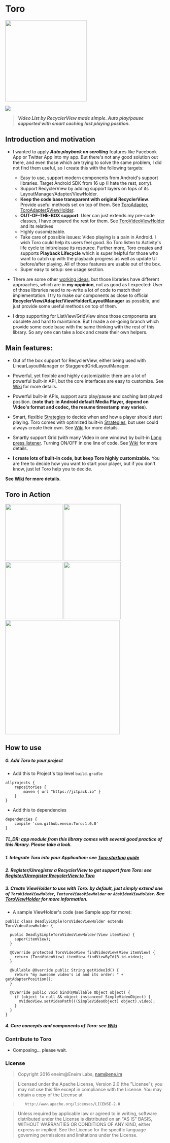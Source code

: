 # Toro

<img src="https://github.com/eneim/Toro/blob/master/art/web_hi_res_512.png" width="256">

[![](https://jitpack.io/v/eneim/Toro.svg)](https://jitpack.io/#eneim/Toro)


> ***Video List by RecyclerView made simple. Auto play/pause supported with smart caching last playing position.***

## Introduction and motivation

- I wanted to apply ***Auto playback on scrolling*** features like Facebook App or Twitter App into my app. But there's not any good solution out there, and even those which are trying to solve the same problem, I did not find them useful, so I create this with the following targets:
  - Easy to use, support modern components from Android's support libraries. Target Android SDK from 16 up (I hate the rest, sorry).
  - Support RecyclerView by adding support layers on tops of its LayoutManager/Adapter/ViewHolder.
  - **Keep the code base transparent with original RecyclerView**. Provide useful methods set on top of them. See [ToroAdapter](https://github.com/eneim/Toro/blob/master/toro/src/main/java/im/ene/lab/toro/ToroAdapter.java), [ToroAdapter$ViewHolder](https://github.com/eneim/Toro/blob/master/toro/src/main/java/im/ene/lab/toro/ToroAdapter.java#L59).
  - **OUT-OF-THE-BOX support**: User can just extends my pre-code classes, I have prepared the rest for them. See [ToroVideoViewHolder]() and its relatives
  - Highly cusomizeable.
  - Take care of possible issues: Video playing is a pain in Android. I wish Toro could help its users feel good. So Toro listen to Activity's life cycle to init/release its resource. Further more, Toro creates and supports **Playback Lifecycle** which is super helpful for those who want to catch up with the playback progress as well as update UI before/after playing. All of those features are usable out of the box.
  - Super easy to setup: see usage section.

- There are some other [working ideas](https://github.com/danylovolokh/VideoPlayerManager), but those libraries have different approaches, which are in **my oppinion**, not as good as I expected: User of those libraries need to re-write a lot of code to match their implementation. I try to make our components as close to official **RecyclerView/Adapter/ViewHolder/LayoutManager** as possible, and just provide some useful methods on top of them. 

- I drop supporting for ListView/GridView since those components are obsolete and hard to maintaince. But I made a on-going branch which provide some code base with the same thinking with the rest of this library. So any one can take a look and create their own helpers.

## Main features:

- Out of the box support for RecyclerView, either being used with LinearLayoutManager or StaggeredGridLayoutManager.

- Powerful, yet flexible and highly customizable: there are a lot of powerful built-in API, but the core interfaces are easy to customize. See [Wiki](https://github.com/eneim/Toro/wiki) for more details.

- Powerful built-in APIs, support auto play/pause and caching last played position. (**note that: in Android default Media Player, depend on Video's format and codec, the resume timestamp may varies**). 

- Smart, flexible [Strategies](https://github.com/eneim/Toro/blob/master/toro/src/main/java/im/ene/lab/toro/ToroStrategy.java) to decide when and how a player should start playing. Toro comes with optimized built-in [Strategies](https://github.com/eneim/Toro/blob/master/toro/src/main/java/im/ene/lab/toro/Toro.java#L516), but user could always create their own. See [Wiki](https://github.com/eneim/Toro/wiki) for more details.

- Smartly support Grid (with many Video in one window) by built-in [Long press listener](https://github.com/eneim/Toro/blob/master/toro/src/main/java/im/ene/lab/toro/Toro.java#L108). Turning ON/OFF in one line of code. See [Wiki](https://github.com/eneim/Toro/wiki) for more details.
 
- **I create lots of built-in code, but keep Toro highly customizable.** You are free to decide how you want to start your player, but if you don't know, just let Toro help you to decide.

**See [Wiki](https://github.com/eneim/Toro/wiki) for more details.**

## Toro in Action

<img src="https://github.com/eneim/Toro/blob/master/art/sample_1.gif" width="180">
<img src="https://github.com/eneim/Toro/blob/master/art/sample_2.gif" width="180">
<img src="https://github.com/eneim/Toro/blob/master/art/sample_4.gif" width="180">
<img src="https://github.com/eneim/Toro/blob/master/art/sample_5.gif" width="180">

<img src="https://github.com/eneim/Toro/blob/master/art/sample_3.gif" width="360">

## How to use

##### 0. Add Toro to your project

- Add this to Project's top level ```build.gradle```

```
allprojects {
	repositories {
		maven { url "https://jitpack.io" }
	}
}
```

- Add this to dependencies

```
dependencies {
	compile 'com.github.eneim:Toro:1.0.0'
}
```

##### **TL,DR**: **app** module from this library comes with several good practice of this library. Please take a look.

##### 1. Integrate **Toro** into your Application: see [Toro starting guide](https://github.com/eneim/Toro/wiki/1.-Toro-starting-guide)

##### 2. Register/Unregister a RecyclerView to get support from **Toro**: see [Register/Unregister RecyclerView to Toro](https://github.com/eneim/Toro/wiki/1.-Toro-starting-guide#registerunregister-recyclerview-to-toro)

##### 3. Create ViewHolder to use with **Toro**: by default, just simply extend one of ```ToroVideoViewHolder```, ```TextureVideoViewHolder``` or ```AbsVideoViewHolder```. See [ToroViewHolder](https://github.com/eneim/Toro/wiki/2.-ToroPlayer,-ToroAdapter,-ToroViewHolder:-Toro's-heart(s)#toroviewholder) for more information.

  - A sample ViewHolder's code (see Sample app for more):
  
```
public class DeadlySimpleToroVideoViewHolder extends ToroVideoViewHolder {

  public DeadlySimpleToroVideoViewHolder(View itemView) {
    super(itemView);
  }

  @Override protected ToroVideoView findVideoView(View itemView) {
    return (ToroVideoView) itemView.findViewById(R.id.video);
  }

  @Nullable @Override public String getVideoId() {
    return "my awesome video's id and its order: " + getAdapterPosition();
  }

  @Override public void bind(@Nullable Object object) {
    if (object != null && object instanceof SimpleVideoObject) {
      mVideoView.setVideoPath(((SimpleVideoObject) object).video);
    }
  }
}
```

##### 4. Core concepts and components of **Toro**: see [Wiki](https://github.com/eneim/Toro/wiki)

### Contribute to Toro

- Composing... please wait.

### License

> Copyright 2016 eneim@Eneim Labs, nam@ene.im

> Licensed under the Apache License, Version 2.0 (the "License"); 
> you may not use this file except in compliance with the License.
> You may obtain a copy of the License at
 
>        http://www.apache.org/licenses/LICENSE-2.0
       
> Unless required by applicable law or agreed to in writing, software
> distributed under the License is distributed on an "AS IS" BASIS,
> WITHOUT WARRANTIES OR CONDITIONS OF ANY KIND, either express or implied.
> See the License for the specific language governing permissions and
> limitations under the License.

